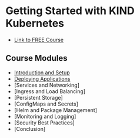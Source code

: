 # Getting Started with KIND Kubernetes
- [Link to FREE Course](https://community.kubeskills.com/c/getting-started-with-kind-kubernetes)


## Course Modules
- [Introduction and Setup](Introduction-and-Setup/README.md)
- [Deploying Applications](Deploying-Applications/README.md)
- [Services and Networking]
- [Ingress and Load Balancing]
- [Persistent Storage]
- [ConfigMaps and Secrets]
- [Helm and Package Management]
- [Monitoring and Logging]
- [Security Best Practices]
- [Conclusion]

